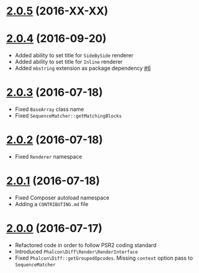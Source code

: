 # [2.0.5](https://github.com/phalcongelist/php-diff/releases/tag/v2.0.5) (2016-XX-XX)


# [2.0.4](https://github.com/phalcongelist/php-diff/releases/tag/v2.0.4) (2016-09-20)

* Added ability to set title for `SideBySide` renderer
* Added ability to set title for `Inline` renderer
* Added `mbstring` extension as package dependency [#6](https://github.com/phalcongelist/php-diff/issues/6)

# [2.0.3](https://github.com/phalcongelist/php-diff/releases/tag/v2.0.3) (2016-07-18)

* Fixed `BaseArray` class name
* Fixed `SequenceMatcher::getMatchingBlocks`

# [2.0.2](https://github.com/phalcongelist/php-diff/releases/tag/v2.0.2) (2016-07-18)

* Fixed `Renderer` namespace

# [2.0.1](https://github.com/phalcongelist/php-diff/releases/tag/v2.0.1) (2016-07-18)

* Fixed Composer autoload namespace
* Adding a `CONTRIBUTING.md` file

# [2.0.0](https://github.com/phalcongelist/php-diff/releases/tag/v2.0.0) (2016-07-17)

* Refactored code in order to follow PSR2 coding standard
* Introduced `Phalcon\Diff\Render\RenderInterface`
* Fixed `Phalcon\Diff::getGroupedOpcodes`. Missing `context` option pass to `SequenceMatcher`
